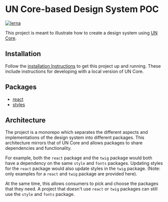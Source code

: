 # UN Core-based Design System POC

[![lerna](https://img.shields.io/badge/maintained%20with-lerna-cc00ff.svg)](https://lerna.js.org/)

This project is meant to illustrate how to create a design system using [UN Core](https://github.com/un-core/designsystem).

## Installation

Follow the [installation Instructions](./docs/installation.md) to get this project up and running. These include instructions for developing with a local version of UN Core.

## Packages

- [react](./packages/react/README.md)
- [styles](./packages/styles/README.md)

## Architecture

The project is a monorepo which separates the different aspects and implementations of the design system into different packages. This architecture mirrors that of UN Core and allows packages to share dependencies and functionality.

For example, both the `react` package and the `twig` package would both have a dependency on the same `style` and `fonts` packages. Updating styles for the `react` package would also update styles in the `twig` package. (Note: only examples for a `react` and `twig` package are provided here).

At the same time, this allows consumers to pick and choose the packages that they need. A project that doesn't use `react` or `twig` packages can still use the `style` and `fonts` package.

